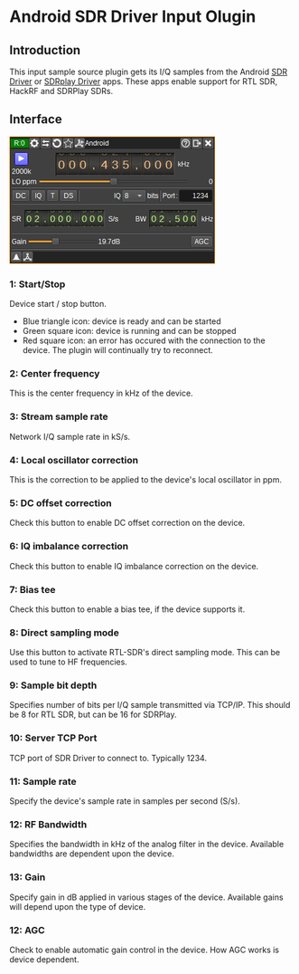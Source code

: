 <h1>Android SDR Driver Input Olugin</h1>

<h2>Introduction</h2>

This input sample source plugin gets its I/Q samples from the Android [SDR Driver](https://play.google.com/store/apps/details?id=marto.rtl_tcp_andro&hl=en&gl=US) or [SDRplay Driver](https://play.google.com/store/apps/details?id=com.sdrplay.driver&hl=en&gl=US) apps.
These apps enable support for RTL SDR, HackRF and SDRPlay SDRs.

<h2>Interface</h2>

![Android SDR Driver input plugin GUI](../../../doc/img/AndroidSDRDriverInput_plugin.png)

<h3>1: Start/Stop</h3>

Device start / stop button.

  - Blue triangle icon: device is ready and can be started
  - Green square icon: device is running and can be stopped
  - Red square icon: an error has occured with the connection to the device. The plugin will continually try to reconnect.

<h3>2: Center frequency</h3>

This is the center frequency in kHz of the device.

<h3>3: Stream sample rate</h3>

Network I/Q sample rate in kS/s.

<h3>4: Local oscillator correction</h3>

This is the correction to be applied to the device's local oscillator in ppm.

<h3>5: DC offset correction</h3>

Check this button to enable DC offset correction on the device.

<h3>6: IQ imbalance correction</h3>

Check this button to enable IQ imbalance correction on the device.

<h3>7: Bias tee</h3>

Check this button to enable a bias tee, if the device supports it.

<h3>8: Direct sampling mode</h3>

Use this button to activate RTL-SDR's direct sampling mode. This can be used to tune to HF frequencies.

<h3>9: Sample bit depth</h3>

Specifies number of bits per I/Q sample transmitted via TCP/IP. This should be 8 for RTL SDR, but can be 16 for SDRPlay.

<h3>10: Server TCP Port</h3>

TCP port of SDR Driver to connect to. Typically 1234.

<h3>11: Sample rate</h3>

Specify the device's sample rate in samples per second (S/s).

<h3>12: RF Bandwidth</h3>

Specifies the bandwidth in kHz of the analog filter in the device. Available bandwidths are dependent upon the device.

<h3>13: Gain</h3>

Specify gain in dB applied in various stages of the device. Available gains will depend upon the type of device.

<h3>12: AGC</h3>

Check to enable automatic gain control in the device. How AGC works is device dependent.
